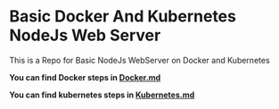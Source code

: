 # Basic Docker And Kubernetes NodeJs Web Server
This is a Repo for Basic NodeJs WebServer on Docker and Kubernetes

**You can find Docker steps in [Docker.md](./docker.md)**

**You can find kubernetes steps in [Kubernetes.md](./Kubernetes.mc)**
